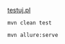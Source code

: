 [testuj.pl](https://www.testuj.pl)

```commandline
mvn clean test
```

```commandline
mvn allure:serve
```